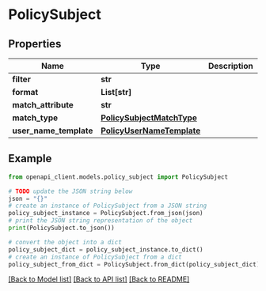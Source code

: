 # PolicySubject


## Properties

Name | Type | Description | Notes
------------ | ------------- | ------------- | -------------
**filter** | **str** |  | [optional] 
**format** | **List[str]** |  | [optional] 
**match_attribute** | **str** |  | [optional] 
**match_type** | [**PolicySubjectMatchType**](PolicySubjectMatchType.md) |  | [optional] 
**user_name_template** | [**PolicyUserNameTemplate**](PolicyUserNameTemplate.md) |  | [optional] 

## Example

```python
from openapi_client.models.policy_subject import PolicySubject

# TODO update the JSON string below
json = "{}"
# create an instance of PolicySubject from a JSON string
policy_subject_instance = PolicySubject.from_json(json)
# print the JSON string representation of the object
print(PolicySubject.to_json())

# convert the object into a dict
policy_subject_dict = policy_subject_instance.to_dict()
# create an instance of PolicySubject from a dict
policy_subject_from_dict = PolicySubject.from_dict(policy_subject_dict)
```
[[Back to Model list]](../README.md#documentation-for-models) [[Back to API list]](../README.md#documentation-for-api-endpoints) [[Back to README]](../README.md)


